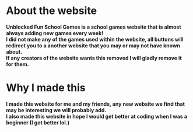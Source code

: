 <h1>About the website</h1>
<b>Unblocked Fun School Games is a school games website that is almost always adding new games every week! 
<br>
I did not make any of the games used within the website, all buttons will redirect you to a another website that you may or may not have known about.
<br>
If any creators of the website wants this removed I will gladly remove it for them.
<br>
</b>
<h1> Why I made this</h1>
<b>I made this website for me and my friends, any new website we find that may be interesting we will probably add.
<br> I also made this website in hope I would get better at coding when I was a beginner (I got better lol.) </b>

